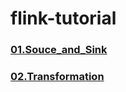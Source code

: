 # flink-tutorial

### [01.Souce_and_Sink](./note/01.Souce_and_Sink.md)

### [02.Transformation ](./note/02.Transformation.md)